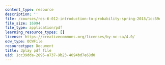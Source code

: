 ```yaml
---
content_type: resource
description: ''
file: /courses/res-6-012-introduction-to-probability-spring-2018/1cc39dda2895a7379b234094bd7e68d0_d2M4LNSeIn4.pdf
file_size: 16994
file_type: application/pdf
learning_resource_types: []
license: https://creativecommons.org/licenses/by-nc-sa/4.0/
ocw_type: OCWFile
resourcetype: Document
title: 3play pdf file
uid: 1cc39dda-2895-a737-9b23-4094bd7e68d0
---
```

